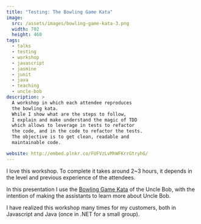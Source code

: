 ```yaml
---
title: "Testing: The Bowling Game Kata"
image:
  src: /assets/images/bowling-game-kata-3.png
  width: 702
  height: 460
tags:
  - talks
  - testing
  - workshop
  - javascript
  - jasmine
  - junit
  - java
  - teaching
  - uncle-bob
description: >
  A workshop in which each attendee reproduces
  the bowling kata.
  While I show what are the steps to follow,
  I explain and make understand the magic of TDD
  which allows to leverage in tests to refactor
  the code, and in the code to refactor the tests.
  The objective is to get clean, readable and 
  maintainable code.

website: http://embed.plnkr.co/FUFVzLvMhWFKrrGtryhG/
---
```


I love this workshop. To complete it takes around 2~3 hours,
it depends in the level and previous experience of the attendees.

In this presentation I use the 
[Bowling Game Kata](http://butunclebob.com/ArticleS.UncleBob.TheBowlingGameKata)
of the Uncle Bob, with the intention of making the assistants 
to learn more about Uncle Bob.

I have realized this workshop many times for my customers,
both in Javascript and Java (once in .NET for a small group).
